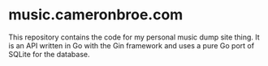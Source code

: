 # music.cameronbroe.com

This repository contains the code for my personal music dump site thing. It is an API written in Go with the Gin framework and uses a pure Go port of SQLite for the database.